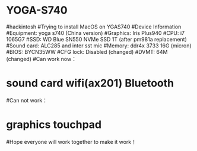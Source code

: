 # YOGA-S740
#hackintosh
#Trying to install MacOS on YGAS740
#Device Information
#Equipment: yoga s740 (China version)
#Graphics: Iris Plus940
#CPU: i7 1065G7
#SSD: WD Blue SN550 NVMe SSD 1T (after pm981a replacement)
#Sound card: ALC285 and inter sst mic
#Memory: ddr4x 3733 16G (micron)
#BIOS: BYCN35WW
#CFG lock: Disabled (changed)
#DVMT: 64M (changed)
#Can work now：
#             sound card  wifi(ax201)  Bluetooth  
#Can not work：
#             graphics    touchpad
#Hope everyone will work together to make it work！
